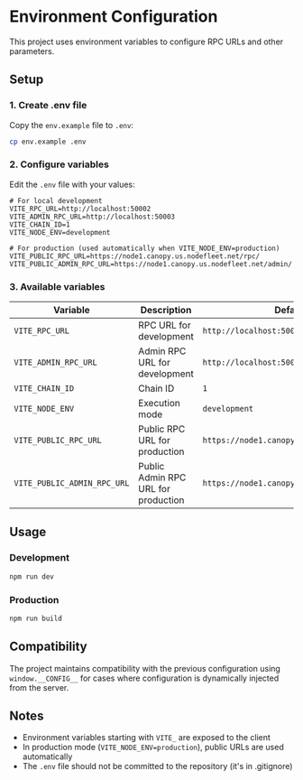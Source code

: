 # Environment Configuration

This project uses environment variables to configure RPC URLs and other parameters.

## Setup

### 1. Create .env file

Copy the `env.example` file to `.env`:

```bash
cp env.example .env
```

### 2. Configure variables

Edit the `.env` file with your values:

```env
# For local development
VITE_RPC_URL=http://localhost:50002
VITE_ADMIN_RPC_URL=http://localhost:50003
VITE_CHAIN_ID=1
VITE_NODE_ENV=development

# For production (used automatically when VITE_NODE_ENV=production)
VITE_PUBLIC_RPC_URL=https://node1.canopy.us.nodefleet.net/rpc/
VITE_PUBLIC_ADMIN_RPC_URL=https://node1.canopy.us.nodefleet.net/admin/
```

### 3. Available variables

| Variable | Description | Default Value |
|----------|-------------|---------------|
| `VITE_RPC_URL` | RPC URL for development | `http://localhost:50002` |
| `VITE_ADMIN_RPC_URL` | Admin RPC URL for development | `http://localhost:50003` |
| `VITE_CHAIN_ID` | Chain ID | `1` |
| `VITE_NODE_ENV` | Execution mode | `development` |
| `VITE_PUBLIC_RPC_URL` | Public RPC URL for production | `https://node1.canopy.us.nodefleet.net/rpc/` |
| `VITE_PUBLIC_ADMIN_RPC_URL` | Public Admin RPC URL for production | `https://node1.canopy.us.nodefleet.net/admin/` |

## Usage

### Development
```bash
npm run dev
```

### Production
```bash
npm run build
```

## Compatibility

The project maintains compatibility with the previous configuration using `window.__CONFIG__` for cases where configuration is dynamically injected from the server.

## Notes

- Environment variables starting with `VITE_` are exposed to the client
- In production mode (`VITE_NODE_ENV=production`), public URLs are used automatically
- The `.env` file should not be committed to the repository (it's in .gitignore)
